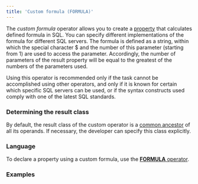```yaml
---
title: 'Custom formula (FORMULA)'
---
```


The *custom formula* operator allows you to create a [property](Properties.md) that calculates defined formula in SQL. You can specify different implementations of the formula for different SQL servers. The formula is defined as a string, within which the special character $ and the number of this parameter (starting from 1) are used to access the parameter. Accordingly, the number of parameters of the result property will be equal to the greatest of the numbers of the parameters used. 

Using this operator is recommended only if the task cannot be accomplished using other operators, and only if it is known for certain which specific SQL servers can be used, or if the syntax constructs used comply with one of the latest SQL standards.

### Determining the result class

By default, the result class of the custom operator is a [common ancestor](Built-in_classes.md#common-ancestor) of all its operands. If necessary, the developer can specify this class explicitly.

### Language

To declare a property using a custom formula, use the [**FORMULA** operator](FORMULA_operator.md).

### Examples


